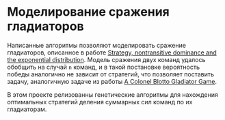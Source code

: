 # Моделирование сражения гладиаторов

Написанные алгоритмы позволяют моделировать сражение гладиаторов,
описанное в работе 
[Strategy, nontransitive dominance 
and the exponential distribution](https://onlinelibrary.wiley.com/doi/abs/10.1111/j.1467-842X.1984.tb01224.x).
Модель сражения двух команд удалось обобщить на случай `n` команд,
и в такой постановке вероятность победы аналогично не зависит 
от стратегий, что позволяет поставить задачу,
аналогичную задаче из работы 
[A Colonel Blotto Gladiator Game](http://pluto.huji.ac.il/~rinott/publications/gladiator20120427.pdf).

В этом проекте релизованны генетические алгоритмы 
для нахождения оптимальных стратегий деления суммарных сил команд
по их гладиаторам.